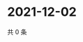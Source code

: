 # 2021-12-02

共 0 条

<!-- BEGIN WEIBO -->
<!-- 最后更新时间 Thu Dec 02 2021 21:20:17 GMT+0800 (China Standard Time) -->

<!-- END WEIBO -->
